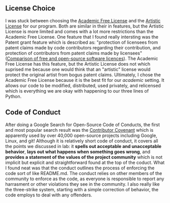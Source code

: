 ## License Choice ##

I was stuck between choosing the [Academic Free License](https://opensource.org/licenses/AFL-3.0) and the [Artistic License](https://opensource.org/licenses/artistic-license-2.0) for our program. Both are similar in their in features, but the Artistic License is more limited and comes with a lot more restrictions than the Academic Free License. One feature that I found really intersting was the Patent grant feature which is described as: "protection of licensees from patent claims made by code contributors regarding their contribution, and protection of contributors from patent claims made by licensees" ([Comparison of free and open-source software licences](https://en.wikipedia.org/wiki/Comparison_of_free_and_open-source_software_licences#General_comparison)). The Academic Free License has this feature, but the Artistic License does not which suprised me because one would think that an "artistic" license would protect the original artist from bogus patent claims. Ultimately, I chose the Academic Free License because it is the best fit for our *academic* setting. It allows our code to be modified, distributed, used privately, and relicensed which is everything we are okay with happening to our three lines of Python.


## Code of Conduct ##

After doing a Google Search for Open-Source Code of Conducts, the first and most popular search result was the [Contributor Covenant](https://www.contributor-covenant.org/) which is apparently used by over 40,000 open-source projects including Google, Linux, and git! Although it is relatively short code of conduct, it covers all the points we discussed in lab: it **spells out acceptable and unacceptable behavior**, **lays out what happens when something goes wrong**, and **provides a statement of the values of the project community** which is not implicit but explicit and straightforward found at the top of the coduct. What I found neat was that the conduct outlines the process of enforcing the code sort of like README.md. The conduct relies on other members of the community to enforce as the code, as everyone is responsible to report any harrasment or other violations they see in the community. I also really like the three-strike system, starting with a simple correction of behavior, the code employs to deal with any offenders. 
